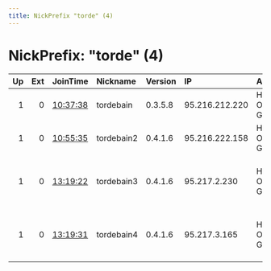 ```yaml
---
title: NickPrefix "torde" (4)
---
```


# NickPrefix: "torde" (4)

|   Up |   Ext | JoinTime                                                                                            | Nickname   | Version   | IP             | AS                  | CC   |   ORp |   Dirp | OS    | Contact                             |   eFamMembers |
|-----:|------:|:----------------------------------------------------------------------------------------------------|:-----------|:----------|:---------------|:--------------------|:-----|------:|-------:|:------|:------------------------------------|--------------:|
|    1 |     0 | [10:37:38](https://metrics.torproject.org/rs.html#details/27AE6C6A737BE746F64A13126CE017655BC04715) | tordebain  | 0.3.5.8   | 95.216.212.220 | Hetzner Online GmbH | fi   |   443 |     80 | Linux | torrelay at mailbox dot org         |             1 |
|    1 |     0 | [10:55:35](https://metrics.torproject.org/rs.html#details/D63754179540C7B47364A070879184CCFDC943DB) | tordebain2 | 0.4.1.6   | 95.216.222.158 | Hetzner Online GmbH | fi   |   443 |     80 | Linux | cryptonode at mailbox dot org       |             1 |
|    1 |     0 | [13:19:22](https://metrics.torproject.org/rs.html#details/8A4E610F5BBE695A8DFC3DEC1079808B8EAB393F) | tordebain3 | 0.4.1.6   | 95.217.2.230   | Hetzner Online GmbH | fi   |   443 |     80 | Linux | jonathan dot schmid311 at gmail dot |             1 |
|    1 |     0 | [13:19:31](https://metrics.torproject.org/rs.html#details/5D2762C364EAE69D82180C9F48BC847AFF344C58) | tordebain4 | 0.4.1.6   | 95.217.3.165   | Hetzner Online GmbH | fi   |   443 |     80 | Linux | jonathan dot schmid301 at gmail dot |             1 |

